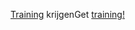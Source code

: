 <span data-ttu-id="10111-101">[Training](/learn/browse/?products=dynamics-business-central) krijgen</span><span class="sxs-lookup"><span data-stu-id="10111-101">Get [training!](/learn/browse/?products=dynamics-business-central)</span></span>
